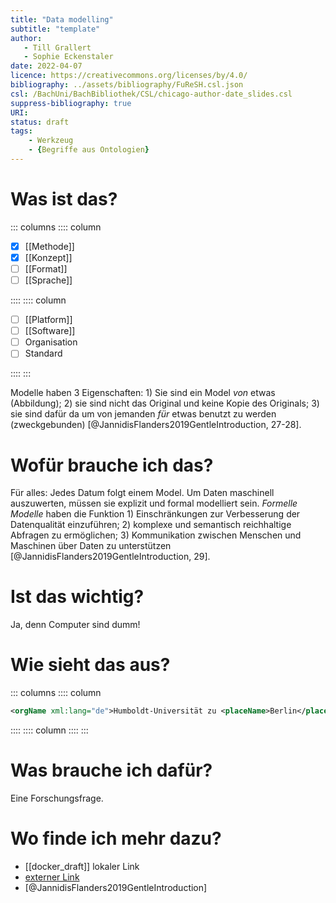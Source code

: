 ```yaml
---
title: "Data modelling"
subtitle: "template"
author:
   - Till Grallert
   - Sophie Eckenstaler
date: 2022-04-07
licence: https://creativecommons.org/licenses/by/4.0/
bibliography: ../assets/bibliography/FuReSH.csl.json
csl: /BachUni/BachBibliothek/CSL/chicago-author-date_slides.csl
suppress-bibliography: true
URI:
status: draft
tags:
    - Werkzeug
    - {Begriffe aus Ontologien}
---
```


# Was ist das?

::: columns
:::: column

- [x] [[Methode]]
- [x] [[Konzept]]
- [ ] [[Format]]
- [ ] [[Sprache]]

::::
:::: column

- [ ] [[Platform]]
- [ ] [[Software]]
- [ ] Organisation
- [ ] Standard

::::
:::

<!-- kurze Beschreibung? -->
Modelle haben 3 Eigenschaften: 1) Sie sind ein Model *von* etwas (Abbildung); 2) sie sind nicht das Original und keine Kopie des Originals; 3) sie sind dafür da um von jemanden *für* etwas benutzt zu werden (zweckgebunden) [@JannidisFlanders2019GentleIntroduction, 27-28].

# Wofür brauche ich das?

Für alles: Jedes Datum folgt einem Model. Um Daten maschinell auszuwerten, müssen sie explizit und formal modelliert sein. *Formelle Modelle* haben die Funktion 1) Einschränkungen zur Verbesserung der Datenqualität einzuführen; 2) komplexe und semantisch reichhaltige Abfragen zu ermöglichen; 3) Kommunikation zwischen Menschen und Maschinen über Daten zu unterstützen [@JannidisFlanders2019GentleIntroduction, 29].

# Ist das wichtig?

Ja, denn Computer sind dumm!

# Wie sieht das aus?

<!-- modellierte Daten -->
::: columns
:::: column

```xml
<orgName xml:lang="de">Humboldt-Universität zu <placeName>Berlin</placeName></orgName>
```

::::
:::: column
::::
:::

# Was brauche ich dafür?

Eine Forschungsfrage.

# Wo finde ich mehr dazu?

   - [[docker_draft]] lokaler Link
   - [externer Link](docker_draft.md)
   - [@JannidisFlanders2019GentleIntroduction]
